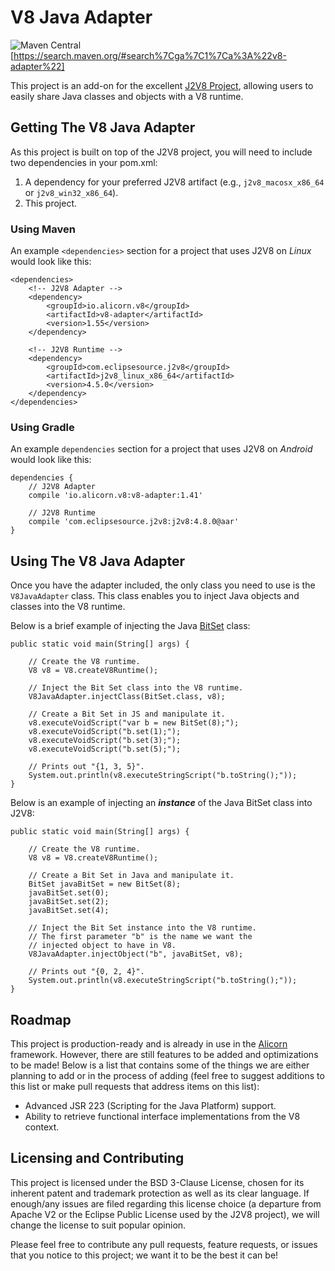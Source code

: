 # V8 Java Adapter

![Maven Central](https://img.shields.io/maven-central/v/io.alicorn.v8/v8-adapter.svg)[https://search.maven.org/#search%7Cga%7C1%7Ca%3A%22v8-adapter%22]

This project is an add-on for the excellent [J2V8 Project](https://github.com/eclipsesource/J2V8), allowing users to easily share Java classes and objects with a V8 runtime.

## Getting The V8 Java Adapter
As this project is built on top of the J2V8 project, you will need to include two dependencies in your pom.xml:

1. A dependency for your preferred J2V8 artifact (e.g., `j2v8_macosx_x86_64` or `j2v8_win32_x86_64`).
2. This project.

### Using Maven
An example `<dependencies>` section for a project that uses J2V8 on _Linux_ would look like this:

    <dependencies>
        <!-- J2V8 Adapter -->
        <dependency>
            <groupId>io.alicorn.v8</groupId>
            <artifactId>v8-adapter</artifactId>
            <version>1.55</version>
        </dependency>

        <!-- J2V8 Runtime -->
        <dependency>
            <groupId>com.eclipsesource.j2v8</groupId>
            <artifactId>j2v8_linux_x86_64</artifactId>
            <version>4.5.0</version>
        </dependency>
    </dependencies>
    
### Using Gradle    
An example `dependencies` section for a project that uses J2V8 on _Android_ would look like this:

    dependencies {
        // J2V8 Adapter
        compile 'io.alicorn.v8:v8-adapter:1.41'
        
        // J2V8 Runtime
        compile 'com.eclipsesource.j2v8:j2v8:4.8.0@aar'
    }

## Using The V8 Java Adapter
Once you have the adapter included, the only class you need to use is the `V8JavaAdapter` class. This class enables you to inject Java objects and classes into the V8 runtime.

Below is a brief example of injecting the Java [BitSet](https://docs.oracle.com/javase/7/docs/api/java/util/BitSet.html) class:

    public static void main(String[] args) {

        // Create the V8 runtime.
        V8 v8 = V8.createV8Runtime();

        // Inject the Bit Set class into the V8 runtime.
        V8JavaAdapter.injectClass(BitSet.class, v8);

        // Create a Bit Set in JS and manipulate it.
        v8.executeVoidScript("var b = new BitSet(8);");
        v8.executeVoidScript("b.set(1);");
        v8.executeVoidScript("b.set(3);");
        v8.executeVoidScript("b.set(5);");

        // Prints out "{1, 3, 5}".
        System.out.println(v8.executeStringScript("b.toString();"));
    }

Below is an example of injecting an ***instance*** of the Java BitSet class into J2V8:

    public static void main(String[] args) {

        // Create the V8 runtime.
        V8 v8 = V8.createV8Runtime();

        // Create a Bit Set in Java and manipulate it.
        BitSet javaBitSet = new BitSet(8);
        javaBitSet.set(0);
        javaBitSet.set(2);
        javaBitSet.set(4);

        // Inject the Bit Set instance into the V8 runtime.
        // The first parameter "b" is the name we want the
        // injected object to have in V8.
        V8JavaAdapter.injectObject("b", javaBitSet, v8);

        // Prints out "{0, 2, 4}".
        System.out.println(v8.executeStringScript("b.toString();"));
    }

## Roadmap
This project is production-ready and is already in use in the [Alicorn](http://alicorn.io) framework. However, there are still features to be added and optimizations to be made! Below is a list that contains some of the things we are either planning to add or in the process of adding (feel free to suggest additions to this list or make pull requests that address items on this list):

- Advanced JSR 223 (Scripting for the Java Platform) support.
- Ability to retrieve functional interface implementations from the V8 context.

## Licensing and Contributing
This project is licensed under the BSD 3-Clause License, chosen for its inherent patent and trademark protection as well as its clear language. If enough/any issues are filed regarding this license choice (a departure from Apache V2 or the Eclipse Public License used by the J2V8 project), we will change the license to suit popular opinion.

Please feel free to contribute any pull requests, feature requests, or issues that you notice to this project; we want it to be the best it can be!
